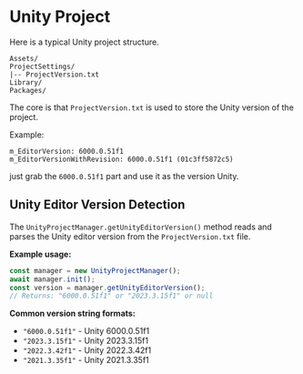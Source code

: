 # Unity Project
Here is a typical Unity project structure.

```
Assets/
ProjectSettings/
|-- ProjectVersion.txt
Library/
Packages/
```

The core is that `ProjectVersion.txt` is used to store the Unity version of the project.

Example:
```
m_EditorVersion: 6000.0.51f1
m_EditorVersionWithRevision: 6000.0.51f1 (01c3ff5872c5)
```

just grab the `6000.0.51f1` part and use it as the version Unity.

## Unity Editor Version Detection

The `UnityProjectManager.getUnityEditorVersion()` method reads and parses the Unity editor version from the `ProjectVersion.txt` file.

**Example usage:**
```typescript
const manager = new UnityProjectManager();
await manager.init();
const version = manager.getUnityEditorVersion();
// Returns: "6000.0.51f1" or "2023.3.15f1" or null
```

**Common version string formats:**
- `"6000.0.51f1"` - Unity 6000.0.51f1
- `"2023.3.15f1"` - Unity 2023.3.15f1
- `"2022.3.42f1"` - Unity 2022.3.42f1
- `"2021.3.35f1"` - Unity 2021.3.35f1

